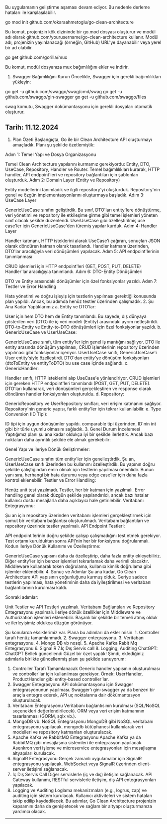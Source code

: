 
Bu uygulamanın geliştirme aşaması devam ediyor.
Bu nedenle derleme hataları ile karşılaşılabilir.





go mod init github.com/okaraahmetoglu/go-clean-architecture

Bu komut, projenizin kök dizininde bir go.mod dosyası oluşturur ve 
modül adı olarak github.com/yourusername/go-clean-architecture kullanır. 
Modül adı, projenizin yayınlanacağı (örneğin, GitHub) URL'ye dayanabilir veya yerel bir ad olabilir.

go get github.com/gorilla/mux

Bu komut, modül dosyanıza mux bağımlılığını ekler ve indirir.

1. Swagger Bağımlılığını Kurun
Öncelikle, Swagger için gerekli bağımlılıkları yükleyin:

go get -u github.com/swaggo/swag/cmd/swag
go get -u github.com/swaggo/gin-swagger
go get -u github.com/swaggo/files


swag komutu, Swagger dokümantasyonu için gerekli dosyaları otomatik oluşturur.



Tarih: 11.12.2024
-------------------------------------------------------------------------------------------------------------------

1. Plan Özeti
Başlangıçta, Go ile bir Clean Architecture API oluşturmayı amaçladık. Planı şu şekilde özetlemiştik:

Adım 1: Temel Yapı ve Dosya Organizasyonu

Temel Clean Architecture yapılarını kurmamız gerekiyordu: Entity, DTO, UseCase, Repository, Handler ve Router.
Temel bağımlılıkları kurarak, HTTP handler, API endpoint'leri ve repository bağlantıları için şablonları oluşturduk.
Adım 2: Domain Layer (Entity ve Repository)

Entity modellerini tanımladık ve ilgili repository'yi oluşturduk.
Repository'nin genel ve özgün implementasyonlarını oluşturmaya başladık.
Adım 3: UseCase Layer

GenericUseCase sınıfını geliştirdik. Bu sınıf, DTO'ları entity'lere dönüştürme, veri yönetimi ve repository ile etkileşime girme gibi temel işlemleri yöneten sınıf olacak şekilde düzenlendi.
UserUseCase gibi özelleştirilmiş use case'ler için GenericUseCase'den türemiş yapılar kurduk.
Adım 4: Handler Layer

Handler katmanı, HTTP isteklerini alarak UseCase'i çağıran, sonuçları JSON olarak döndüren katman olarak tasarlandı.
Handler katmanı üzerinden, DTO'lar aracılığıyla veri dönüşümleri yapılacak.
Adım 5: API endpoint'lerinin tanımlanması

CRUD işlemleri için HTTP endpoint'leri (GET, POST, PUT, DELETE) Handler'lar aracılığıyla tanımlandı.
Adım 6: DTO-Entity Dönüşümleri

DTO ve Entity arasındaki dönüşümler için özel fonksiyonlar yazıldı.
Adım 7: Testler ve Error Handling

Hata yönetimi ve doğru işleyiş için testlerin yapılması gerektiği konusunda plan yapıldı. Ancak, bu adımda henüz testler üzerinden çalışmadık.
2. Şu Ana Kadar Yaptıklarımız
a. Entity ve DTO'lar:

User için hem DTO hem de Entity tanımlandı. Bu sayede, dış dünyaya gösterilen veri (DTO) ile iç veri modeli (Entity) arasındaki ayrım netleştirildi.
DTO-to-Entity ve Entity-to-DTO dönüşümleri için özel fonksiyonlar yazıldı.
b. GenericUseCase ve UserUseCase:

GenericUseCase sınıfı, tüm entity'ler için genel iş mantığını sağlıyor. DTO ile entity arasında dönüşüm yapılması, CRUD işlemlerinin repository üzerinden yapılması gibi fonksiyonlar içeriyor.
UserUseCase sınıfı, GenericUseCase'i User entity'siyle özelleştirdi. DTO'dan entity'ye dönüşüm fonksiyonları (dtoToEntity ve entityToDTO) bu use case içinde sağlandı.
c. GenericHandler:

Handler sınıfı, HTTP isteklerini alıp UseCase'e yönlendiriyor.
CRUD işlemleri için gereken HTTP endpoint'leri tanımlandı (POST, GET, PUT, DELETE).
DTO'ları kullanarak, veri dönüşümleri gerçekleştiren ve response olarak döndüren handler fonksiyonları oluşturuldu.
d. Repository:

GenericRepository ve UserRepository sınıfları, veri erişim katmanını sağlıyor. Repository'nin generic yapısı, farklı entity'ler için tekrar kullanılabilir.
e. Type Conversion (ID Tipi):

ID tipi için uygun dönüşümler yapıldı. comparable tipi üzerinden, ID'nin int gibi bir türle uyumlu olmasını sağladık.
3. Genel Durum İncelemesi
Yaptığımız planı şu ana kadar oldukça iyi bir şekilde ilerlettik. Ancak bazı noktaları daha ayrıntılı şekilde ele almak gerekebilir:

Genel Yapı ve İleriye Dönük Geliştirmeler:

GenericUseCase sınıfını tüm entity'ler için genelleştirdik. Şu an, UserUseCase sınıfı üzerinden bu kullanımı özelleştirdik.
Bu yapının doğru şekilde çalıştığından emin olmak için testlerin yapılması önemlidir. Bunun yanı sıra, herhangi bir hata durumu veya edge case'ler için daha fazla kontrol eklenebilir.
Testler ve Error Handling:

Henüz unit test yazılmadı. Testler, her bir katman için yazılmalı.
Error handling genel olarak düzgün şekilde yapılandırıldı, ancak bazı hatalar kullanıcı dostu mesajlarla daha açıklayıcı hale getirilebilir.
Veritabanı Entegrasyonu:

Şu an için repository üzerinden veritabanı işlemleri gerçekleştirmek için somut bir veritabanı bağlantısı oluşturulmadı.
Veritabanı bağlantıları ve repository üzerinde testler yapılmalı.
API Endpoint Testleri:

API endpoint'lerinin doğru şekilde çalışıp çalışmadığını test etmek gerekiyor.
Test ortamı kurulduktan sonra API'nin her bir fonksiyonu doğrulanmalı.
Kodun İleriye Dönük Kullanımı ve Özelleştirme:

GenericUseCase yapısını daha da özelleştirip, daha fazla entity ekleyebiliriz. Diğer entity'ler için benzer işlemleri tekrarlamak daha verimli olacaktır.
Middleware kullanarak token doğrulama, kullanıcı kimlik doğrulama gibi işlemler eklenebilir.
4. Sonuç ve Adımlar
Şu ana kadar, Go Clean Architecture API yapısının çoğunluğunu kurmuş olduk. Geriye sadece testlerin yapılması, hata yönetiminin daha da iyileştirilmesi ve veritabanı bağlantılarının kurulması kaldı.

Sonraki adımlar:

Unit Testler ve API Testleri yazılmalı.
Veritabanı Bağlantıları ve Repository Entegrasyonu yapılmalı.
İleriye dönük özellikler için Middleware ve Authorization işlemleri eklenebilir.
Başarılı bir şekilde bir temeli atmış olduk ve ilerleyişimiz oldukça düzgün görünüyor.



Şu konularda eksiklerimiz var. Plana bu adımları da ekler misin.  1. Controller tarafı henüz tamamlanmadı. 2. Swagger entegrasyonu. 3. Veritabanı entegrasyonu. 4. Mongo DB vb nosql. 5. Apache Kafka Rabit Mq Entegrasyonu 6. Signal R 7.İç Dış Servis call 8. Logging, Auditing
ChatGPT:
ChatGPT
Bellek güncellendi
Güzel bir özet yaptık! Şimdi, eklediğiniz adımlarla birlikte güncellenmiş planı şu şekilde sunuyorum:

1. Controller Tarafı Tamamlanacak
Generic handler yapısının oluşturulması ve controller'lar için kullanılması gerekiyor.
Örnek: UserHandler, ProductHandler gibi entity-based controller'lar.
2. Swagger Entegrasyonu
API dokümantasyonu için Swagger entegrasyonunun yapılması.
Swagger'ı gin-swagger ya da benzeri bir araçla entegre ederek, API uç noktalarına dair dökümantasyon oluşturulacak.
3. Veritabanı Entegrasyonu
Veritabanı bağlantısının kurulması (SQL/NoSQL seçenekleri değerlendirilecek).
ORM veya veri erişim katmanının tasarlanması (GORM, sqlx vb.).
4. MongoDB vb. NoSQL Entegrasyonu
MongoDB gibi NoSQL veritabanı entegrasyonu yapılacak.
mongodb kütüphanesi kullanılarak veri modelleri ve repository katmanları oluşturulacak.
5. Apache Kafka ve RabbitMQ Entegrasyonu
Apache Kafka ya da RabbitMQ gibi mesajlaşma sistemleri ile entegrasyon yapılacak.
Asenkron veri işleme ve microservice entegrasyonları için mesajlaşma altyapıları kurulacak.
6. SignalR Entegrasyonu
Gerçek zamanlı uygulamalar için SignalR entegrasyonu yapılacak.
WebSocket veya SignalR üzerinden client-server iletişimi sağlanacak.
7. İç Dış Servis Call
Diğer servislerle (iç ve dış) iletişim sağlanacak.
API Gateway kullanımı, RESTful servislerle iletişim, dış API entegrasyonları yapılacak.
8. Logging ve Auditing
Loglama mekanizmaları (e.g., logrus, zap) ve auditing için sistem kurulacak.
Kullanıcı aktiviteleri ve sistem hataları takip edilip kaydedilecek.
Bu adımlar, Go Clean Architecture projenizin kapsamını daha da genişletecek ve sağlam bir altyapı oluşturmanıza yardımcı olacak.

----------------------------------------------------------------------------------------------------------------------------------------------------------------------
